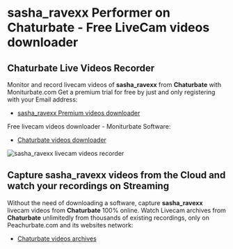 # sasha_ravexx Performer on Chaturbate - Free LiveCam videos downloader

## Chaturbate Live Videos Recorder

Monitor and record livecam videos of **sasha_ravexx** from **Chaturbate** with Moniturbate.com
Get a premium trial for free by just and only registering with your Email address:
* [sasha_ravexx Premium videos downloader](https://moniturbate.com/request-demo-licence-key.html)

Free livecam videos downloader - Moniturbate Software:
* [Chaturbate videos downloader](https://moniturbate.com/moniturbate-download-software.html)

![sasha_ravexx livecam videos recorder](https://peachurnet.com/templates/moniturbate-software.png)


## Capture sasha_ravexx videos from the Cloud and watch your recordings on Streaming

Without the need of downloading a software, capture **sasha_ravexx** livecam videos from **Chaturbate** 100% online.
Watch Livecam archives from **Chaturbate** unlimitedly from thousands of existing recordings, only on Peachurbate.com and its websites network:
* [Chaturbate videos archives](https://peachurnet.com/)